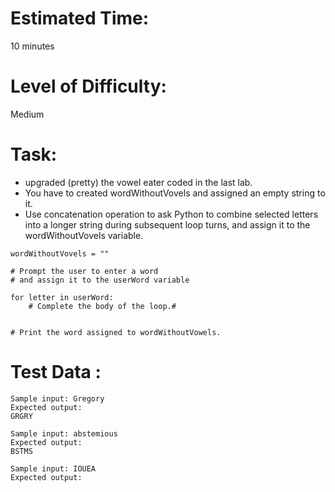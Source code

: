 # Estimated Time:
10 minutes

# Level of Difficulty:
Medium


# Task:
* upgraded (pretty) the vowel eater coded in the last lab.
* You have to created wordWithoutVovels and assigned an empty string to it.
* Use concatenation operation to ask Python to combine selected letters into a longer string during subsequent loop turns, and assign it to the wordWithoutVovels variable. 

```
wordWithoutVovels = ""

# Prompt the user to enter a word
# and assign it to the userWord variable

for letter in userWord:    
	# Complete the body of the loop.# 


# Print the word assigned to wordWithoutVowels.
```

# Test Data :
```
Sample input: Gregory
Expected output: 
GRGRY

Sample input: abstemious
Expected output: 
BSTMS

Sample input: IOUEA
Expected output:
```




